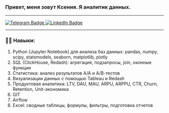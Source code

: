 
  ### Привет, меня зовут Ксения. Я аналитик данных.

---

<div id="badges">
  <a href="https://t.me/zel_kseniya">
    <img src="https://img.shields.io/badge/Telegram-blue?style=for-the-badge&logo=telegram&logoColor=white" alt="Telegram Badge"/>
  </a>
  <a href="https://www.linkedin.com/in/kseniya-zelianko-analyst/">
    <img src="https://img.shields.io/badge/LinkedIn-blue?style=for-the-badge&logo=linkedin&logoColor=white" alt="LinkedIn Badge"/>
  </a>
</div>

---

### :woman_technologist: Навыки:
1. Python (Jupyter Notebook) для анализа баз данных: pandas, numpy, scipy, statsmodels, seaborn, matplotlib, plotly
2. SQL (ClickHouse, Redash): агрегация, подзапросы, join, оконные функции
3. Статистика: анализ результатов А/А и А/В-тестов 
4. Визуализации данных с помощью Tableau и Redash
5. Продуктовая аналитика: LTV, DAU, MAU, ARPU, ARPPU, CTR, Churn, Retention, Unit-экономика
6. GIT 
7. Airflow
8. Excel: сводные таблицы, формулы, фильтры, подготовка отчетов




